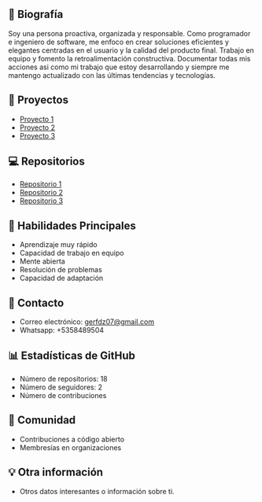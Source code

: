 ## 📝 Biografía
Soy una persona proactiva, organizada y responsable. Como programador e ingeniero de software, me enfoco en crear soluciones eficientes y elegantes centradas en el usuario y la calidad del producto final. Trabajo en equipo y fomento la retroalimentación constructiva. Documentar todas mis acciones asi como mi trabajo que estoy desarrollando y siempre me mantengo actualizado con las últimas tendencias y tecnologías.

## 🚀 Proyectos
- [Proyecto 1](https://your-project-1-url.com)
- [Proyecto 2](https://your-project-2-url.com)
- [Proyecto 3](https://your-project-3-url.com)

## 💻 Repositorios
- [Repositorio 1](https://github.com/your_username/repository1)
- [Repositorio 2](https://github.com/your_username/repository2)
- [Repositorio 3](https://github.com/your_username/repository3)

## 🔧 Habilidades Principales
- Aprendizaje muy rápido
- Capacidad de trabajo en equipo
- Mente abierta
- Resolución de problemas 
- Capacidad de adaptación


## 💬 Contacto
- Correo electrónico: gerfdz07@gmail.com
- Whatsapp: +5358489504

## 📊 Estadísticas de GitHub
- Número de repositorios: 18
- Número de seguidores: 2
- Número de contribuciones

## 💬 Comunidad
- Contribuciones a código abierto
- Membresías en organizaciones

## 💡 Otra información
- Otros datos interesantes o información sobre ti.
